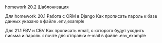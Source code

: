 
homework 20.2 Шаблонизация


Для homework_20.1 Работа с ORM в Django
Как прописать пароль к базе данных указано в файле .env_example

Для 21.1 FBV и CBV
Как прописать email, с которого будут уходить письма и пароль к почте для отправки e-mail в файле .env_example